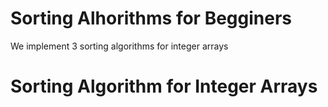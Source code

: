 # Sorting Alhorithms for Begginers
We implement 3 sorting algorithms for integer arrays
# Sorting Algorithm for Integer Arrays
